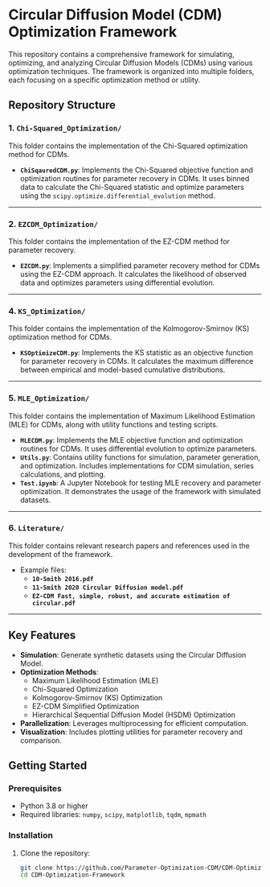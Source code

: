 # Circular Diffusion Model (CDM) Optimization Framework

This repository contains a comprehensive framework for simulating, optimizing, and analyzing Circular Diffusion Models (CDMs) using various optimization techniques. The framework is organized into multiple folders, each focusing on a specific optimization method or utility.

## Repository Structure

### 1. `Chi-Squared_Optimization/`
This folder contains the implementation of the Chi-Squared optimization method for CDMs.

- **`ChiSqauredCDM.py`**: Implements the Chi-Squared objective function and optimization routines for parameter recovery in CDMs. It uses binned data to calculate the Chi-Squared statistic and optimize parameters using the `scipy.optimize.differential_evolution` method.

---

### 2. `EZCDM_Optimization/`
This folder contains the implementation of the EZ-CDM method for parameter recovery.

- **`EZCDM.py`**: Implements a simplified parameter recovery method for CDMs using the EZ-CDM approach. It calculates the likelihood of observed data and optimizes parameters using differential evolution.

---

### 4. `KS_Optimization/`
This folder contains the implementation of the Kolmogorov-Smirnov (KS) optimization method for CDMs.

- **`KSOptimizeCDM.py`**: Implements the KS statistic as an objective function for parameter recovery in CDMs. It calculates the maximum difference between empirical and model-based cumulative distributions.

---

### 5. `MLE_Optimization/`
This folder contains the implementation of Maximum Likelihood Estimation (MLE) for CDMs, along with utility functions and testing scripts.

- **`MLECDM.py`**: Implements the MLE objective function and optimization routines for CDMs. It uses differential evolution to optimize parameters.
- **`Utils.py`**: Contains utility functions for simulation, parameter generation, and optimization. Includes implementations for CDM simulation, series calculations, and plotting.
- **`Test.ipynb`**: A Jupyter Notebook for testing MLE recovery and parameter optimization. It demonstrates the usage of the framework with simulated datasets.

---

### 6. `Literature/`
This folder contains relevant research papers and references used in the development of the framework.

- Example files:
  - **`10-Smith 2016.pdf`**
  - **`11-Smith 2020 Circular Diffusion model.pdf`**
  - **`EZ-CDM Fast, simple, robust, and accurate estimation of circular.pdf`**

---

## Key Features

- **Simulation**: Generate synthetic datasets using the Circular Diffusion Model.
- **Optimization Methods**:
  - Maximum Likelihood Estimation (MLE)
  - Chi-Squared Optimization
  - Kolmogorov-Smirnov (KS) Optimization
  - EZ-CDM Simplified Optimization
  - Hierarchical Sequential Diffusion Model (HSDM) Optimization
- **Parallelization**: Leverages multiprocessing for efficient computation.
- **Visualization**: Includes plotting utilities for parameter recovery and comparison.

## Getting Started

### Prerequisites
- Python 3.8 or higher
- Required libraries: `numpy`, `scipy`, `matplotlib`, `tqdm`, `mpmath`

### Installation
1. Clone the repository:
   ```bash
   git clone https://github.com/Parameter-Optimization-CDM/CDM-Optimization-Framework.git
   cd CDM-Optimization-Framework
